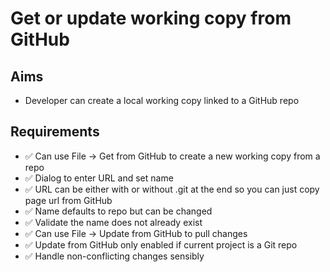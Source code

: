 Get or update working copy from GitHub
======================================

Aims
----

- Developer can create a local working copy linked to a GitHub repo

Requirements
------------

- ✅ Can use File -> Get from GitHub to create a new working copy from a repo
- ✅ Dialog to enter URL and set name
- ✅ URL can be either with or without .git at the end so you can just copy page url from GitHub
- ✅ Name defaults to repo but can be changed
- ✅ Validate the name does not already exist
- ✅ Can use File -> Update from GitHub to pull changes
- ✅ Update from GitHub only enabled if current project is a Git repo
- ✅ Handle non-conflicting changes sensibly